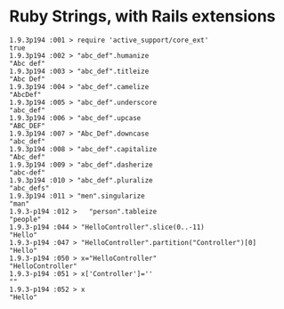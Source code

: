 # Ruby Strings, with Rails extensions

    1.9.3p194 :001 > require 'active_support/core_ext'
    true
    1.9.3p194 :002 > "abc_def".humanize
    "Abc def"
    1.9.3p194 :003 > "abc_def".titleize
    "Abc Def"
    1.9.3p194 :004 > "abc_def".camelize
    "AbcDef"
    1.9.3p194 :005 > "abc_def".underscore
    "abc_def"
    1.9.3p194 :006 > "abc_def".upcase
    "ABC_DEF"
    1.9.3p194 :007 > "Abc_Def".downcase
    "abc_def"
    1.9.3p194 :008 > "abc_def".capitalize
    "Abc_def"
    1.9.3p194 :009 > "abc_def".dasherize
    "abc-def"
    1.9.3p194 :010 > "abc_def".pluralize
    "abc_defs"
    1.9.3p194 :011 > "men".singularize
    "man"
    1.9.3-p194 :012 >   "person".tableize
    "people"
    1.9.3-p194 :044 > "HelloController".slice(0..-11)
    "Hello"
    1.9.3-p194 :047 > "HelloController".partition("Controller")[0]
    "Hello"
    1.9.3-p194 :050 > x="HelloController"
    "HelloController"
    1.9.3-p194 :051 > x['Controller']=''
    ""
    1.9.3-p194 :052 > x
    "Hello"
